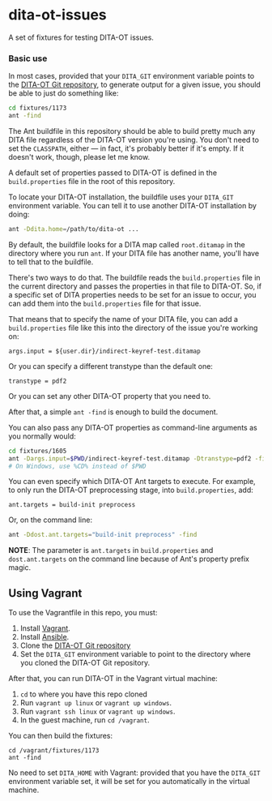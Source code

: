 dita-ot-issues
==============

A set of fixtures for testing DITA-OT issues.

### Basic use

In most cases, provided that your `DITA_GIT` environment variable points to the
[DITA-OT Git repository][dita-ot], to generate output for a given issue, you
should be able to just do something like:

```bash
cd fixtures/1173
ant -find
```

The Ant buildfile in this repository should be able to build pretty much any
DITA file regardless of the DITA-OT version you're using. You don't need to set
the `CLASSPATH`, either — in fact, it's probably better if it's empty. If it
doesn't work, though, please let me know.

A default set of properties passed to DITA-OT is defined in the
`build.properties` file in the root of this repository.

To locate your DITA-OT installation, the buildfile uses your `DITA_GIT`
environment variable. You can tell it to use another DITA-OT installation by
doing:

```bash
ant -Ddita.home=/path/to/dita-ot ...
```

By default, the buildfile looks for a DITA map called `root.ditamap` in the
directory where you run `ant`. If your DITA file has another name, you'll have
to tell that to the buildfile.

There's two ways to do that. The buildfile reads the `build.properties` file in
the current directory and passes the properties in that file to DITA-OT. So, if
a specific set of DITA properties needs to be set for an issue to occur, you can add them into the `build.properties` file for that issue.

That means that to specify the name of your DITA file, you can add a
`build.properties` file like this into the directory of the issue you're working on:

```
args.input = ${user.dir}/indirect-keyref-test.ditamap
```

Or you can specify a different transtype than the default one:

```
transtype = pdf2
```

Or you can set any other DITA-OT property that you need to.

After that, a simple `ant -find` is enough to build the document.

You can also pass any DITA-OT properties as command-line arguments as you
normally would:

```bash
cd fixtures/1605
ant -Dargs.input=$PWD/indirect-keyref-test.ditamap -Dtranstype=pdf2 -find
# On Windows, use %CD% instead of $PWD
```

You can even specify which DITA-OT Ant targets to execute. For example, to only
run the DITA-OT preprocessing stage, into `build.properties`, add:

```
ant.targets = build-init preprocess
```

Or, on the command line:

```bash
ant -Ddost.ant.targets="build-init preprocess" -find
```

**NOTE**: The parameter is `ant.targets` in `build.properties` and
`dost.ant.targets` on the command line because of Ant's property prefix magic.

## Using Vagrant

To use the Vagrantfile in this repo, you must:

1. Install [Vagrant](https://www.vagrantup.com/).
2. Install [Ansible](https://github.com/ansible/ansible).
3. Clone the [DITA-OT Git repository](https://github.com/dita-ot/dita-ot)
4. Set the `DITA_GIT` environment variable to point to the directory where you
   cloned the DITA-OT Git repository.

After that, you can run DITA-OT in the Vagrant virtual machine:

1. `cd` to where you have this repo cloned
2. Run `vagrant up linux` or `vagrant up windows`.
3. Run `vagrant ssh linux` or `vagrant up windows`.
4. In the guest machine, run `cd /vagrant`.

You can then build the fixtures:

```
cd /vagrant/fixtures/1173
ant -find
```

No need to set `DITA_HOME` with Vagrant: provided that you have the `DITA_GIT`
environment variable set, it will be set for you automatically in the virtual
machine.

[dita-ot]: https://github.com/dita-ot/dita-ot
